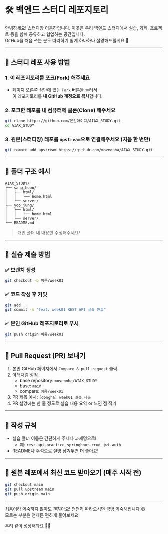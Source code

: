 # 🛠 백엔드 스터디 레포지토리

안녕하세요! 스터디장 이동하입니다.
이곳은 우리 백엔드 스터디에서 실습, 과제, 프로젝트 등을 함께 공유하고 협업하는 공간입니다.  
GitHub을 처음 쓰는 분도 따라하기 쉽게 하나하나 설명해드릴게요 🙌

---

## 📌 스터디 레포 사용 방법

### 1. 이 레포지토리를 **포크(Fork)** 해주세요
- 페이지 오른쪽 상단에 있는 `Fork` 버튼을 눌러서  
  이 레포지토리를 **내 GitHub 계정으로 복사**합니다.

### 2. 포크한 레포를 내 컴퓨터에 **클론(Clone)** 해주세요
```bash
git clone https://github.com/본인아이디/AIAX_STUDY.git
cd AIAX_STUDY
```

### 3. 원본(스터디장) 레포를 `upstream`으로 연결해주세요 (처음 한 번만)
```bash
git remote add upstream https://github.com/moveonha/AIAX_STUDY.git
```

---

## 📁 폴더 구조 예시

```
AIAX_STUDY/
├── sang_hoon/
│   ├── html/
│   │   └── home.html
│   └── server/
├── yoo_jung/
│   ├── html/
│   │   └── home.html
│   └── server/
└── README.md
```

> 개인 폴더 내 내용만 수정해주세요!

---

## 🧪 실습 제출 방법

### ✅ 브랜치 생성
```bash
git checkout -b 이름/week01
```

### ✅ 코드 작성 후 커밋
```bash
git add .
git commit -m "feat: week01 REST API 실습 완료"
```

### ✅ 본인 GitHub 레포지토리로 푸시
```bash
git push origin 이름/week01
```

---

## 🔁 Pull Request (PR) 보내기

1. 본인 GitHub 페이지에서 `Compare & pull request` 클릭
2. 아래처럼 설정
   - base repository: `moveonha/AIAX_STUDY`
   - base: `main`
   - compare: `이름/week01`
3. PR 제목 예시: `[dongha] week01 실습 제출`
4. PR 설명에는 한 줄 정도로 실습 내용 요약 or 느낀 점 적기

---

## 📝 작성 규칙

- 실습 폴더 이름은 간단하게 주제나 과제명으로!
  - 예: `rest-api-practice`, `springboot-crud`, `jwt-auth`
- README나 주석으로 설명 남겨두면 더 좋아요!

---

## 🔄 원본 레포에서 최신 코드 받아오기 (매주 시작 전)

```bash
git checkout main
git pull upstream main
git push origin main
```

---

처음이라 익숙하지 않아도 괜찮아요! 천천히 따라오시면 금방 익숙해집니다 😄  
모르는 부분은 언제든 편하게 물어보세요!

우리 같이 성장해봐요 💪🔥
